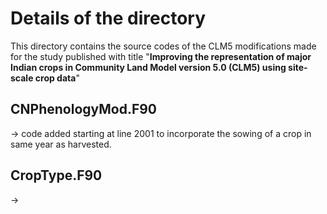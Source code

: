 # Details of the directory
This directory contains the source codes of the CLM5 modifications made for the study published with title "**Improving the representation of major Indian crops in Community Land Model version 5.0 (CLM5) using site-scale crop data**"
## CNPhenologyMod.F90
-> code added starting at line 2001 to incorporate the sowing of a crop in same year as harvested.
## CropType.F90
-> 
